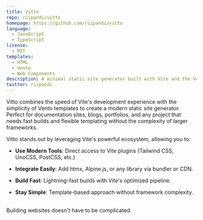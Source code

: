 ```yaml
---
title: Vitto
repo: riipandi/vitto
homepage: https://github.com/riipandi/vitto
language:
  - JavaScript
  - TypeScript
license:
  - MIT
templates:
  - HTML
  - Vento
  - Web Components
description: A minimal static site generator built with Vite and the Vento templating engine, with built-in search powered by Pagefind.
twitter: riipandi
---
```


Vitto combines the speed of Vite's development experience with the simplicity of Vento templates to create a modern static site generator. Perfect for documentation sites, blogs, portfolios, and any project that needs fast builds and flexible templating without the complexity of larger frameworks.

Vitto stands out by leveraging Vite's powerful ecosystem, allowing you to:

- **Use Modern Tools**: Direct access to Vite plugins (Tailwind CSS, UnoCSS, PostCSS, etc.)

- **Integrate Easily**: Add htmx, Alpine.js, or any library via bundler or CDN.

- **Build Fast**: Lightning-fast builds with Vite's optimized pipeline.

- **Stay Simple**: Template-based approach without framework complexity.

<br/>Building websites doesn't have to be complicated.
